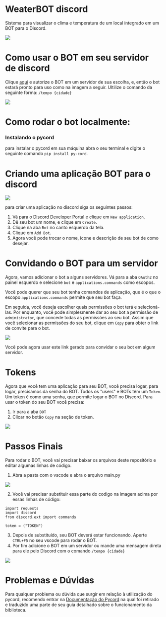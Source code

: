 # WeaterBOT discord
Sistema para visualizar o clima e temperatura de um local integrado em um BOT para o Discord.

![](https://cdn.discordapp.com/attachments/1150272954005979156/1150579030899302480/screenshot_weatherbot.png)

# Como usar o BOT em seu servidor de discord
Clique [aqui](https://discord.com/api/oauth2/authorize?client_id=1150218107529469962&permissions=51200&scope=applications.commands%20bot
) e autorize o BOT em um servidor de sua escolha, e, então o bot estará pronto para uso como na imagem a seguir. Ultilize o comando da seguinte forma: ```/tempo {cidade}```

![](https://cdn.discordapp.com/attachments/1150272954005979156/1150588427436302366/teste.png)

# Como rodar o bot localmente:

### Instalando o pycord
para instalar o pycord em sua máquina abra o seu terminal e digite o seguinte comando
```pip install py-cord```.

# Criando uma aplicação BOT para o discord

![](https://gblobscdn.gitbook.com/assets%2F-MjPk-Yu4sOq8KGrr_yG%2F-MjdW3OQnwUhacopqSWw%2F-Mjd_-mxrJCrzmaXrAg8%2Fimage.png?alt=media&token=b8e2ae6c-2290-4d37-ad7c-eb412f3fb00e)

para criar uma aplicação no discord siga os seguintes passos:
1. Vá para o [Discord Developer Portal](https://discord.com/developers/applications) e clique em ```New application```.
2. Dê seu bot um nome, e clique em ```Create```.
3. Clique na aba ```Bot``` no canto esquerdo da tela.
4. Clique em ```Add Bot```.
5. Agora você pode trocar o nome, icone e descrição de seu bot de como desejar.

# Convidando o BOT para um servidor

Agora, vamos adicionar o bot a alguns servidores. Vá para a aba ```OAuth2``` no painel esquerdo e selecione ```bot``` e ```applications.commands``` como escopos.

Você pode querer que seu bot tenha comandos de aplicação, que é o que o escopo ```applications.commands``` permite que seu bot faça.

Em seguida, você deseja escolher quais permissões o bot terá e selecioná-las. Por enquanto, você pode simplesmente dar ao seu bot a permissão de ```administrator```, que concede todas as permissões ao seu bot. Assim que você selecionar as permissões do seu bot, clique em ```Copy``` para obter o link de convite para o bot.

![](https://gblobscdn.gitbook.com/assets%2F-MjPk-Yu4sOq8KGrr_yG%2F-Mk6tNY3LfDkjd6pqdpL%2F-Mk6tkdpddEWoa2jczZk%2Fimage.png?alt=media&token=52c8a29f-a798-48f8-a8c7-4ecca2681f79)

Você pode agora usar este link gerado para convidar o seu bot em algum servidor.

# Tokens

Agora que você tem uma aplicação para seu BOT, você precisa logar, para logar, precisamos da senha do BOT. Todos os "users" e BOTs têm um ```Token```. Um token é como uma senha, que permite logar o BOT no Discord.
Para usar o token do seu BOT você precisa:

1. Ir para a aba ```BOT```
2. Clicar no botão ```Copy``` na seção de token.

![](https://gblobscdn.gitbook.com/assets%2F-MjPk-Yu4sOq8KGrr_yG%2F-MjdbU12JISJorAZxrKH%2F-MjdbpUsapzb5n15Po5P%2Fimage.png?alt=media&token=118e259f-940a-4f6c-b3a3-c29f3a54100d)

# Passos Finais

Para rodar o BOT, você vai precisar baixar os arquivos deste repositório e editar algumas linhas de código.
1. Abra a pasta com o vscode e abra o arquivo main.py

![](https://media.discordapp.net/attachments/1150272954005979156/1150586332717006858/image.png)

2. Você vai precisar substituir essa parte do codigo na imagem acima por essas linhas de código:

```
import requests
import discord
from discord.ext import commands

token = ("TOKEN")
```
3. Depois de substituído, seu BOT deverá estar funcionando. Aperte ```CTRL+F5``` no seu vscode para rodar o BOT.
4. Por fim adicione o BOT em um servidor ou mande uma mensagem direta para ele pelo Discord com o comando ```/tempo {cidade}```

![](https://cdn.discordapp.com/attachments/1150272954005979156/1150588427436302366/teste.png)

# Problemas e Dúvidas

Para qualquer problema ou dúvida que surgir em relação à utilização do pycord, recomendo entrar na [Documentação do Pycord](https://docs.pycord.dev/en/stable/index.html) na qual foi retirado e traduzido uma parte de seu guia detalhado sobre o funcionamento da biblioteca.
